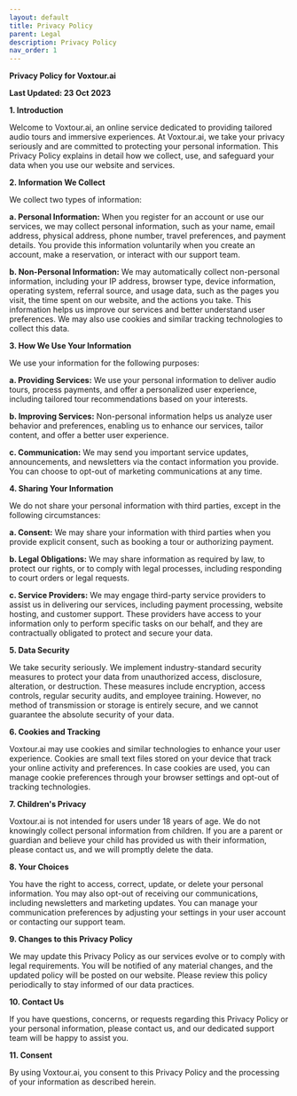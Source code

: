 ```yaml
---
layout: default
title: Privacy Policy
parent: Legal
description: Privacy Policy
nav_order: 1
---
```


**Privacy Policy for Voxtour.ai**

**Last Updated: 23 Oct 2023**

**1. Introduction**

Welcome to Voxtour.ai, an online service dedicated to providing tailored audio tours and immersive experiences. At Voxtour.ai, we take your privacy seriously and are committed to protecting your personal information. This Privacy Policy explains in detail how we collect, use, and safeguard your data when you use our website and services.

**2. Information We Collect**

We collect two types of information:

**a. Personal Information:** When you register for an account or use our services, we may collect personal information, such as your name, email address, physical address, phone number, travel preferences, and payment details. You provide this information voluntarily when you create an account, make a reservation, or interact with our support team.

**b. Non-Personal Information:** We may automatically collect non-personal information, including your IP address, browser type, device information, operating system, referral source, and usage data, such as the pages you visit, the time spent on our website, and the actions you take. This information helps us improve our services and better understand user preferences. We may also use cookies and similar tracking technologies to collect this data.

**3. How We Use Your Information**

We use your information for the following purposes:

**a. Providing Services:** We use your personal information to deliver audio tours, process payments, and offer a personalized user experience, including tailored tour recommendations based on your interests.

**b. Improving Services:** Non-personal information helps us analyze user behavior and preferences, enabling us to enhance our services, tailor content, and offer a better user experience.

**c. Communication:** We may send you important service updates, announcements, and newsletters via the contact information you provide. You can choose to opt-out of marketing communications at any time.

**4. Sharing Your Information**

We do not share your personal information with third parties, except in the following circumstances:

**a. Consent:** We may share your information with third parties when you provide explicit consent, such as booking a tour or authorizing payment.

**b. Legal Obligations:** We may share information as required by law, to protect our rights, or to comply with legal processes, including responding to court orders or legal requests.

**c. Service Providers:** We may engage third-party service providers to assist us in delivering our services, including payment processing, website hosting, and customer support. These providers have access to your information only to perform specific tasks on our behalf, and they are contractually obligated to protect and secure your data.

**5. Data Security**

We take security seriously. We implement industry-standard security measures to protect your data from unauthorized access, disclosure, alteration, or destruction. These measures include encryption, access controls, regular security audits, and employee training. However, no method of transmission or storage is entirely secure, and we cannot guarantee the absolute security of your data.

**6. Cookies and Tracking**

Voxtour.ai may use cookies and similar technologies to enhance your user experience. Cookies are small text files stored on your device that track your online activity and preferences. In case cookies are used, you can manage cookie preferences through your browser settings and opt-out of tracking technologies.

**7. Children's Privacy**

Voxtour.ai is not intended for users under 18 years of age. We do not knowingly collect personal information from children. If you are a parent or guardian and believe your child has provided us with their information, please contact us, and we will promptly delete the data.

**8. Your Choices**

You have the right to access, correct, update, or delete your personal information. You may also opt-out of receiving our communications, including newsletters and marketing updates. You can manage your communication preferences by adjusting your settings in your user account or contacting our support team.

**9. Changes to this Privacy Policy**

We may update this Privacy Policy as our services evolve or to comply with legal requirements. You will be notified of any material changes, and the updated policy will be posted on our website. Please review this policy periodically to stay informed of our data practices.

**10. Contact Us**

If you have questions, concerns, or requests regarding this Privacy Policy or your personal information, please contact us, and our dedicated support team will be happy to assist you.

**11. Consent**

By using Voxtour.ai, you consent to this Privacy Policy and the processing of your information as described herein.
